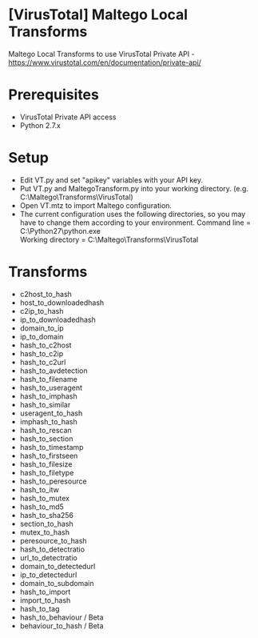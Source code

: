 # [VirusTotal] Maltego Local Transforms
Maltego Local Transforms to use VirusTotal Private API - https://www.virustotal.com/en/documentation/private-api/

# Prerequisites
- VirusTotal Private API access
- Python 2.7.x

# Setup
- Edit VT.py and set "apikey" variables with your API key.
- Put VT.py and MaltegoTransform.py into your working directory. (e.g. C:\Maltego\Transforms\VirusTotal)
- Open VT.mtz to import Maltego configuration.
- The current configuration uses the following directories, so you may have to change them according to your environment.
  Command line = C:\Python27\python.exe  
  Working directory = C:\Maltego\Transforms\VirusTotal  

# Transforms
- c2host_to_hash
- host_to_downloadedhash
- c2ip_to_hash
- ip_to_downloadedhash
- domain_to_ip
- ip_to_domain
- hash_to_c2host
- hash_to_c2ip
- hash_to_c2url
- hash_to_avdetection
- hash_to_filename
- hash_to_useragent
- hash_to_imphash
- hash_to_similar
- useragent_to_hash
- imphash_to_hash
- hash_to_rescan
- hash_to_section
- hash_to_timestamp
- hash_to_firstseen
- hash_to_filesize
- hash_to_filetype
- hash_to_peresource
- hash_to_itw
- hash_to_mutex
- hash_to_md5
- hash_to_sha256
- section_to_hash
- mutex_to_hash
- peresource_to_hash
- hash_to_detectratio
- url_to_detectratio
- domain_to_detectedurl
- ip_to_detectedurl
- domain_to_subdomain
- hash_to_import
- import_to_hash
- hash_to_tag
- hash_to_behaviour / Beta
- behaviour_to_hash / Beta




